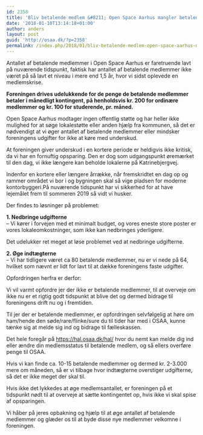 ```yaml
---
id: 2358
title: 'Bliv betalende medlem &#8211; Open Space Aarhus mangler betalende medlemmer for at budgettet hænger sammen.'
date: '2018-01-10T13:14:18+01:00'
author: anders
layout: post
guid: 'http://osaa.dk/?p=2358'
permalink: /index.php/2018/01/bliv-betalende-medlem-open-space-aarhus-mangler-betalende-medlemmer-for-at-budgettet-haenger-sammen/
---
```


Antallet af betalende medlemmer i Open Space Aarhus er faretruende lavt på nuværende tidspunkt, faktisk har antallet af betalende medlemmer ikke været på så lavt et niveau i mere end 1,5 år, hvor vi sidst oplevede en medlemskrise.

**Foreningen drives udelukkende for de penge de betalende medlemmer betaler i månedligt kontingent, på henholdsvis kr. 200 for ordinære medlemmer og kr. 100 for studerende, pr. måned.**

Open Space Aarhus modtager ingen offentlig støtte og har heller ikke mulighed for at søge lokalestøtte eller anden hjælp fra kommunen, så det er nødvendigt at vi øger antallet af betalende medlemmer eller mindsker foreningens udgifter for ikke at køre med underskud.

At foreningen giver underskud i en kortere periode er heldigvis ikke kritisk, da vi har en fornuftig opsparing. Den er dog som udgangspunkt øremærket til den dag, vi ikke længere kan beholde lokalerne på Katrinebjergvej.

Indenfor en kortere eller længere årrække, når fremskridtet en dag op og rammer området vi bor i og bygningen skal så vige pladsen for moderne kontorbyggeri.På nuværende tidspunkt har vi sikkerhed for at have lejemålet frem til sommeren 2019 så vidt vi husker.

Der findes to løsninger på problemet:

**1. Nedbringe udgifterne**  
– Vi kører i forvejen med et minimalt budget, og vores eneste store poster er vores lokaleomkostninger, som ikke kan nedbringes yderligere.

Det udelukker ret meget at løse problemet ved at nedbringe udgifterne.

**2. Øge indtægterne**  
– Vi har tidligere været ca 80 betalende medlemmer, nu er vi nede på 64, hvilket som nævnt er lidt for lavt til at dække foreningens faste udgifter.

Opfordringen herfra er derfor:

Vi vil varmt opfordre jer der ikke er betalende medlemmer, til at overveje om ikke nu er et rigtig godt tidspunkt at blive det og dermed bidrage til foreningens drift nu og i fremtiden.

Til jer der er betalende medlemmer, er opfordringen selvfølgelig at høre om ham/hende den søde/rare/flinke/sure du til tider har med i OSAA, kunne tænke sig at melde sig ind og bidrage til fælleskassen.

Det hele foregår på <https://hal.osaa.dk/hal/> hvor du nemt kan melde dig ind eller ændre din medlemsstatus til betalende medlem, og så ellers overføre penge til OSAA.

Hvis vi kan finde ca. 10-15 betalende medlemmer og dermed kr. 2-3.000 mere om måneden, så er vi tilbage hvor indtægterne overstiger udgifterne, så det er ikke meget der skal til.

Hvis ikke det lykkedes at øge medlemsantallet, er foreningen på et tidspunkt nødt til at overveje at sætte kontingentet op, hvis ikke vi skal spise af opsparingen.

Vi håber på jeres opbakning og hjælp til at øge antallet af betalende medlemmer og glæder os til at byde disse nye medlemmer velkomne i foreningen.